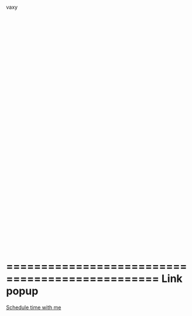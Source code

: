<!-- Calendly inline widget begin -->
<div class="calendly-inline-widget" data-url="https://calendly.com/michael-dexforce/nonprofit-quick-start-free-consultation?hide_event_type_details=1&hide_gdpr_banner=1" style="min-width:320px;height:630px;"></div>


<script type="text/javascript" src="https://assets.calendly.com/assets/external/widget.js" async></script>


<!-- Calendly inline widget end -->

vaxy


<!-- Calendly inline widget begin -->
<div class="calendly-inline-widget" data-url="https://calendly.com/dexforce/discovery-call" style="min-width:320px;height:630px;"></div>

<script type="text/javascript" src="https://assets.calendly.com/assets/external/widget.js" async></script>
<!-- Calendly inline widget end -->

================================================
Link popup
===

<!-- Calendly link widget begin -->
<link href="https://assets.calendly.com/assets/external/widget.css" rel="stylesheet">
<script src="https://assets.calendly.com/assets/external/widget.js" type="text/javascript" async></script>


<a href="" onclick="Calendly.initPopupWidget({url: 'https://calendly.com/michael-dexforce/nonprofit-quick-start-free-consultation'});return false;">Schedule time with me</a>
<!-- Calendly link widget end -->